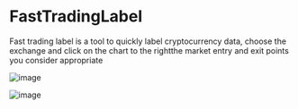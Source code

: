 # FastTradingLabel

Fast trading label is a tool to quickly label cryptocurrency data, choose the exchange and click on the chart to the rightthe market entry and exit points you consider appropriate

![image](https://drive.google.com/uc?export=view&id=1ZEXA1nNtS-fyxa4-tBF1R8hkyJHgU2go)

![image](https://drive.google.com/uc?export=view&id=1ZEXA1nNtS-fyxa4-tBF1R8hkyJHgU2go)
